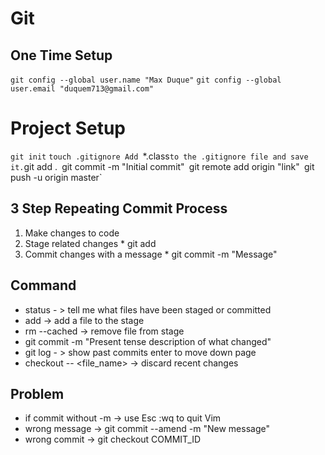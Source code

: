 # Git

## One Time Setup
	
`git config --global user.name "Max Duque"`
`git config --global user.email "duquem713@gmail.com"`

# Project Setup

`git init`
`touch .gitignore
Add `*.class` to the .gitignore file and save it.
`git add .`
`git commit -m "Initial commit"`
`git remote add origin "link"`
`git push -u origin master`

## 3 Step Repeating Commit Process
1. Make changes to code
2. Stage related changes
		* git add
3. Commit changes with a message
		* git commit -m "Message"

## Command
* status - > tell me what files have been staged or committed
* add -> add a file to the stage
* rm --cached -> remove file from stage
* git commit -m "Present tense description of what changed"
* git log - > show past commits enter to move down page
* checkout -- <file_name> -> discard recent changes

## Problem
* if commit without -m -> use Esc :wq to quit Vim
* wrong message -> git commit --amend -m "New message"
* wrong commit -> git checkout COMMIT_ID